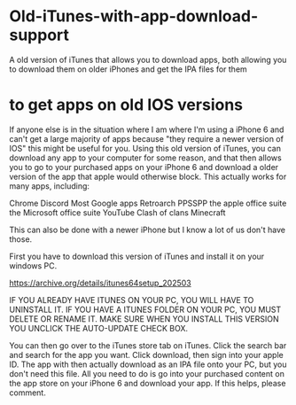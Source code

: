 # Old-iTunes-with-app-download-support
A old version of iTunes that allows you to download apps, both allowing you to download them on older iPhones and get the IPA files for them
# to get apps on old IOS versions
If anyone else is in the situation where I am where I'm using a iPhone 6 and can't get a large majority of apps because "they require a newer version of IOS" this might be useful for you. Using this old version of iTunes, you can download any app to your computer for some reason, and that then allows you to go to your purchased apps on your iPhone 6 and download a older version of the app that apple would otherwise block. This actually works for many apps, including:

Chrome 
Discord 
Most Google apps
Retroarch 
PPSSPP
the apple office suite
the Microsoft office suite 
YouTube 
Clash of clans 
Minecraft 


This can also be done with a newer iPhone but I know a lot of us don't have those.

First you have to download this version of iTunes and install it on your windows PC.

https://archive.org/details/itunes64setup_202503

IF YOU ALREADY HAVE ITUNES ON YOUR PC, YOU WILL HAVE TO UNINSTALL IT. IF YOU HAVE A ITUNES FOLDER ON YOUR PC, YOU MUST DELETE OR RENAME IT. MAKE SURE WHEN YOU INSTALL THIS VERSION YOU UNCLICK THE AUTO-UPDATE CHECK BOX.

You can then go over to the iTunes store tab on iTunes. Click the search bar and search for the app you want. Click download, then sign into your apple ID. The app with then actually download as an IPA file onto your PC, but you don't need this file. All you need to do is go into your purchased content on the app store on your iPhone 6 and download your app. If this helps, please comment.
